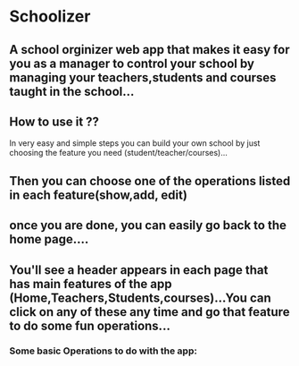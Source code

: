 # Schoolizer
## A school orginizer web app that makes it easy for you as a manager to control your school by managing your teachers,students and courses taught in the school...
## How to use it ??
 In very easy and simple steps you can build your own school by just choosing the feature you need (student/teacher/courses)...
## Then you can choose one of the operations listed in each feature(show,add, edit)
## once you are done, you can easily go back to the home page....
## You'll see a header appears in each page that has main features of the app (Home,Teachers,Students,courses)...You can click on any of these any time and go that feature to do some fun operations...
### Some basic Operations to do with the app: